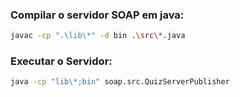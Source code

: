 ### Compilar o servidor SOAP em java:
```sh
javac -cp ".\lib\*" -d bin .\src\*.java
```

### Executar o Servidor:
```sh
java -cp "lib\*;bin" soap.src.QuizServerPublisher
```
